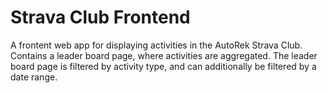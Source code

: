# Strava Club Frontend

A frontent web app for displaying activities in the AutoRek Strava Club. Contains a leader board page, where activities are aggregated. The leader board page is filtered by activity type, and can additionally be filtered by a date range.
